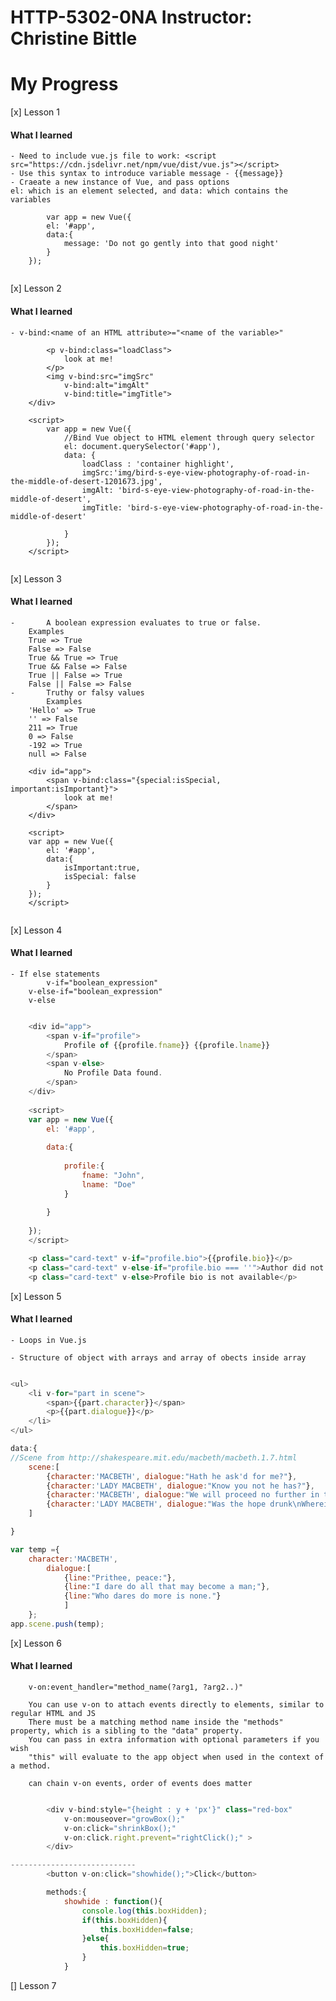 # HTTP-5302-0NA Instructor: Christine Bittle

# My Progress
[x] Lesson 1
  #### What I learned
    - Need to include vue.js file to work: <script src="https://cdn.jsdelivr.net/npm/vue/dist/vue.js"></script>
    - Use this syntax to introduce variable message - {{message}}
    - Craeate a new instance of Vue, and pass options
    el: which is an element selected, and data: which contains the variables
    
````JS
    	var app = new Vue({
		el: '#app',
		data:{
			message: 'Do not go gently into that good night'	
		}
	});
  
````
  
[x] Lesson 2

  #### What I learned
    - v-bind:<name of an HTML attribute>="<name of the variable>"

    
````JS
		<p v-bind:class="loadClass">
			look at me!
		</p>
		<img v-bind:src="imgSrc"
			v-bind:alt="imgAlt"
			v-bind:title="imgTitle">
	</div>

	<script>
		var app = new Vue({
			//Bind Vue object to HTML element through query selector
			el: document.querySelector('#app'),
			data: {
				loadClass : 'container highlight',
				imgSrc:'img/bird-s-eye-view-photography-of-road-in-the-middle-of-desert-1201673.jpg',
				imgAlt: 'bird-s-eye-view-photography-of-road-in-the-middle-of-desert',
				imgTitle: 'bird-s-eye-view-photography-of-road-in-the-middle-of-desert'

			}
		});
	</script>
  
````
  
[x] Lesson 3
  #### What I learned
    - 		A boolean expression evaluates to true or false.
		Examples
		True => True
		False => False
		True && True => True
		True && False => False
		True || False => True
		False || False => False
    - 		Truthy or falsy values
    		Examples
		'Hello' => True
		'' => False
		211 => True
		0 => False
		-192 => True
		null => False

    
````JS
	<div id="app">
		<span v-bind:class="{special:isSpecial, important:isImportant}">
			look at me!
		</span>
	</div>
	
	<script>
	var app = new Vue({
		el: '#app',
		data:{
			isImportant:true,
			isSpecial: false
		}
	});
	</script>
  
````

[x] Lesson 4

#### What I learned

    - If else statements
    		v-if="boolean_expression"
		v-else-if="boolean_expression"
		v-else
    
   
````JavaScript

	<div id="app">
		<span v-if="profile">
			Profile of {{profile.fname}} {{profile.lname}} 
		</span>
		<span v-else>
			No Profile Data found.
		</span>
	</div>
	
	<script>
	var app = new Vue({
		el: '#app',
		
		data:{
			
			profile:{
				fname: "John",
				lname: "Doe"	
			}
			
		}
		
	});
	</script>

````

````JavaScript
	<p class="card-text" v-if="profile.bio">{{profile.bio}}</p>
	<p class="card-text" v-else-if="profile.bio === ''">Author did not write bio</p>
	<p class="card-text" v-else>Profile bio is not available</p>

````

[x] Lesson 5

#### What I learned

    - Loops in Vue.js
    
    - Structure of object with arrays and array of obects inside array
    
````JavaScript

<ul>
	<li v-for="part in scene">
		<span>{{part.character}}</span>
		<p>{{part.dialogue}}</p>
	</li>
</ul>

data:{
//Scene from http://shakespeare.mit.edu/macbeth/macbeth.1.7.html
	scene:[
		{character:'MACBETH', dialogue:"Hath he ask'd for me?"},
		{character:'LADY MACBETH', dialogue:"Know you not he has?"},
		{character:'MACBETH', dialogue:"We will proceed no further in this business:\nHe hath honour'd me of late; and I have bought\nGolden opinions from all sorts of people,\nWhich would be worn now in their newest gloss,\nNot cast aside so soon."},
		{character:'LADY MACBETH', dialogue:"Was the hope drunk\nWherein you dress'd yourself? hath it slept since?\nAnd wakes it now, to look so green and pale\nAt what it did so freely? From this time\nSuch I account thy love. Art thou afeard\nTo be the same in thine own act and valour\nAs thou art in desire? Wouldst thou have that\nWhich thou esteem'st the ornament of life,\nAnd live a coward in thine own esteem,\nLetting 'I dare not' wait upon 'I would,'\nLike the poor cat i' the adage?"}	
	]

}

````
````JavaScript
var temp ={
	character:'MACBETH',
		dialogue:[
			{line:"Prithee, peace:"},
			{line:"I dare do all that may become a man;"},
			{line:"Who dares do more is none."}
			]
	};
app.scene.push(temp);

````
[x] Lesson 6

#### What I learned

		v-on:event_handler="method_name(?arg1, ?arg2..)"
		
		You can use v-on to attach events directly to elements, similar to regular HTML and JS
		There must be a matching method name inside the "methods" property, which is a sibling to the "data" property.
		You can pass in extra information with optional parameters if you wish
		"this" will evaluate to the app object when used in the context of a method.
		
		can chain v-on events, order of events does matter

````JavaScript

		<div v-bind:style="{height : y + 'px'}" class="red-box"
			v-on:mouseover="growBox();"
			v-on:click="shrinkBox();"
			v-on:click.right.prevent="rightClick();" >
		</div>

----------------------------		
		<button v-on:click="showhide();">Click</button>	

		methods:{
			showhide : function(){
				console.log(this.boxHidden);
				if(this.boxHidden){
					this.boxHidden=false;
				}else{
					this.boxHidden=true;	
				}
			}


````

[] Lesson 7
